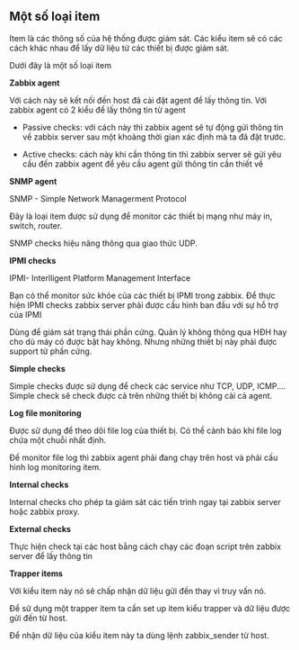 ## Một số loại item

Item là các thông số của hệ thống được giám sát. Các kiểu item sẽ có các cách khác nhau để lấy dữ liệu từ các thiết bị được giám sát.

Dưới đây là một số loại item 

**Zabbix agent**

Với cách này sẽ kết nối đến host đã cài đặt agent để lấy thông tin. Với zabbix agent có 2 kiểu để lấy thông tin từ agent

 * Passive checks: với cách này thì zabbix agent sẽ tự động gửi thông tin về zabbix server sau một khoảng thời gian xác định mà ta đã đặt trước.

 * Active checks: cách này khi cần thông tin thì zabbix server sẽ gửi yêu cầu đến zabbix agent để yêu cầu agent gửi thông tin cần thiết về

**SNMP agent**

SNMP - Simple Network Managerment Protocol

Đây là loại item được sử dụng để monitor các thiết bị mạng như máy in, switch, router. 

SNMP checks hiệu năng thông qua giao thức UDP.

**IPMI checks**

IPMI- Interlligent Platform Management Interface 

Bạn có thể monitor sức khỏe của các thiết bị IPMI trong zabbix. Để thực hiện IPMI checks zabbix server phải được cấu hình ban đầu với sự hỗ trợ của IPMI

Dùng để giám sát trạng thái phần cứng. Quản lý không thông qua HĐH hay cho dù máy có được bật hay không. Nhưng những thiết bị này phải được support từ phần cứng.

**Simple checks**

Simple checks được sử dụng để check các service như TCP, UDP, ICMP.... Simple check sẽ check được cả trên những thiết bị không cài cả agent.

**Log file monitoring**

Được sử dụng để theo dõi file log của thiết bị. Có thể cảnh báo khi file log chứa một chuỗi nhất định.

Để monitor file log thì zabbix agent phải đang chạy trên host và phải cấu hình log monitoring item.

**Internal checks**

Internal checks cho phép ta giám sát các tiến trình ngay tại zabbix server hoặc zabbix proxy.

**External checks**

Thực hiện check tại các host bằng cách chạy các đoạn script trên zabbix server để lấy thông tin

**Trapper items**

Với kiểu item này nó sẽ chấp nhận dữ liệu gửi đến thay vì truy vấn nó. 

Để sử dụng một trapper item ta cần set up item kiểu trapper và dữ liệu được gửi đến từ host.

Để nhận dữ liệu của kiểu item này ta dùng lệnh zabbix_sender từ host.
